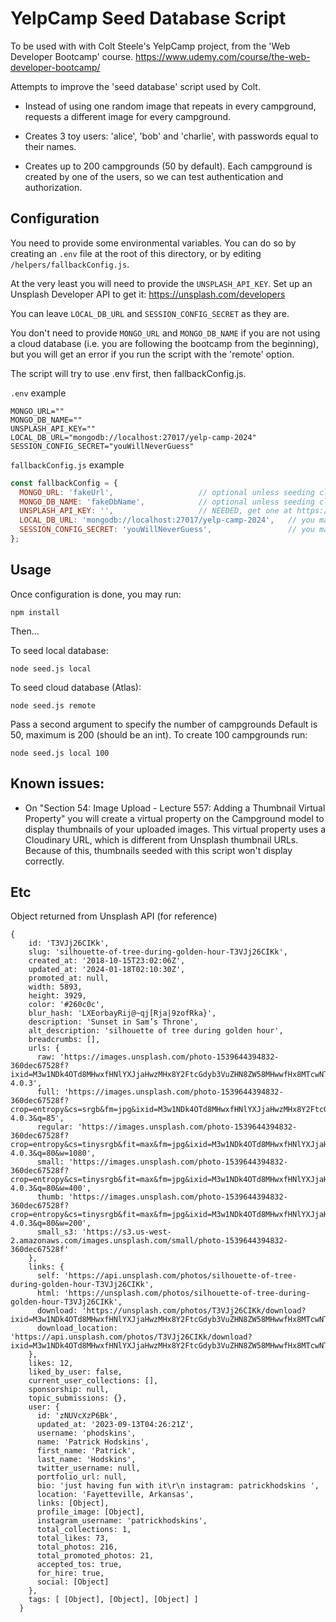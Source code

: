 # YelpCamp Seed Database Script

To be used with with Colt Steele's YelpCamp project, from the 'Web Developer Bootcamp' course.
https://www.udemy.com/course/the-web-developer-bootcamp/

Attempts to improve the 'seed database' script used by Colt.

- Instead of using one random image that repeats in every campground, requests a different image for every campground.

- Creates 3 toy users: 'alice', 'bob' and 'charlie', with passwords equal to their names.

- Creates up to 200 campgrounds (50 by default). Each campground is created by one of the users, so we can test authentication and authorization.

## Configuration

You need to provide some environmental variables. You can do so by creating an `.env` file at the root of this directory, or by editing `/helpers/fallbackConfig.js`.

At the very least you will need to provide the `UNSPLASH_API_KEY`. Set up an Unsplash Developer API to get it: https://unsplash.com/developers

You can leave `LOCAL_DB_URL` and `SESSION_CONFIG_SECRET` as they are.

You don't need to provide `MONGO_URL` and `MONGO_DB_NAME` if you are not using a cloud database (i.e. you are following the bootcamp from the beginning), but you will get an error if you run the script with the 'remote' option.

The script will try to use .env first, then fallbackConfig.js.

`.env` example
```
MONGO_URL=""
MONGO_DB_NAME=""
UNSPLASH_API_KEY=""
LOCAL_DB_URL="mongodb://localhost:27017/yelp-camp-2024"
SESSION_CONFIG_SECRET="youWillNeverGuess"
```

`fallbackConfig.js` example
``` js
const fallbackConfig = {
  MONGO_URL: 'fakeUrl',                   // optional unless seeding cluod db
  MONGO_DB_NAME: 'fakeDbName',            // optional unless seeding cloud db
  UNSPLASH_API_KEY: '',                   // NEEDED, get one at https://unsplash.com/developers
  LOCAL_DB_URL: 'mongodb://localhost:27017/yelp-camp-2024',   // you may leave this
  SESSION_CONFIG_SECRET: 'youWillNeverGuess',                 // you may leave this
};
```

## Usage

Once configuration is done, you may run:

```
npm install
```

Then...

To seed local database:

```
node seed.js local
```

To seed cloud database (Atlas):

```
node seed.js remote
```

Pass a second argument to specify the number of campgrounds
Default is 50, maximum is 200 (should be an int).
To create 100 campgrounds run:

```
node seed.js local 100
```

## Known issues:

- On "Section 54: Image Upload - Lecture 557: Adding a Thumbnail Virtual Property" you will create a virtual property on the Campground model to display thumbnails of your uploaded images. This virtual property uses a Cloudinary URL, which is different from Unsplash thumbnail URLs. Because of this, thumbnails seeded with this script won't display correctly.

## Etc

Object returned from Unsplash API (for reference)

```
{
    id: 'T3VJj26CIKk',
    slug: 'silhouette-of-tree-during-golden-hour-T3VJj26CIKk',
    created_at: '2018-10-15T23:02:06Z',
    updated_at: '2024-01-18T02:10:30Z',
    promoted_at: null,
    width: 5893,
    height: 3929,
    color: '#260c0c',
    blur_hash: 'LXEorbayRij@~qj[Rja|9zofRka}',
    description: 'Sunset in Sam’s Throne',
    alt_description: 'silhouette of tree during golden hour',
    breadcrumbs: [],
    urls: {
      raw: 'https://images.unsplash.com/photo-1539644394832-360dec67528f?ixid=M3w1NDk4OTd8MHwxfHNlYXJjaHwzMHx8Y2FtcGdyb3VuZHN8ZW58MHwwfHx8MTcwNTYwNTQyN3ww&ixlib=rb-4.0.3',
      full: 'https://images.unsplash.com/photo-1539644394832-360dec67528f?crop=entropy&cs=srgb&fm=jpg&ixid=M3w1NDk4OTd8MHwxfHNlYXJjaHwzMHx8Y2FtcGdyb3VuZHN8ZW58MHwwfHx8MTcwNTYwNTQyN3ww&ixlib=rb-4.0.3&q=85',
      regular: 'https://images.unsplash.com/photo-1539644394832-360dec67528f?crop=entropy&cs=tinysrgb&fit=max&fm=jpg&ixid=M3w1NDk4OTd8MHwxfHNlYXJjaHwzMHx8Y2FtcGdyb3VuZHN8ZW58MHwwfHx8MTcwNTYwNTQyN3ww&ixlib=rb-4.0.3&q=80&w=1080',
      small: 'https://images.unsplash.com/photo-1539644394832-360dec67528f?crop=entropy&cs=tinysrgb&fit=max&fm=jpg&ixid=M3w1NDk4OTd8MHwxfHNlYXJjaHwzMHx8Y2FtcGdyb3VuZHN8ZW58MHwwfHx8MTcwNTYwNTQyN3ww&ixlib=rb-4.0.3&q=80&w=400',
      thumb: 'https://images.unsplash.com/photo-1539644394832-360dec67528f?crop=entropy&cs=tinysrgb&fit=max&fm=jpg&ixid=M3w1NDk4OTd8MHwxfHNlYXJjaHwzMHx8Y2FtcGdyb3VuZHN8ZW58MHwwfHx8MTcwNTYwNTQyN3ww&ixlib=rb-4.0.3&q=80&w=200',
      small_s3: 'https://s3.us-west-2.amazonaws.com/images.unsplash.com/small/photo-1539644394832-360dec67528f'
    },
    links: {
      self: 'https://api.unsplash.com/photos/silhouette-of-tree-during-golden-hour-T3VJj26CIKk',
      html: 'https://unsplash.com/photos/silhouette-of-tree-during-golden-hour-T3VJj26CIKk',
      download: 'https://unsplash.com/photos/T3VJj26CIKk/download?ixid=M3w1NDk4OTd8MHwxfHNlYXJjaHwzMHx8Y2FtcGdyb3VuZHN8ZW58MHwwfHx8MTcwNTYwNTQyN3ww',
      download_location: 'https://api.unsplash.com/photos/T3VJj26CIKk/download?ixid=M3w1NDk4OTd8MHwxfHNlYXJjaHwzMHx8Y2FtcGdyb3VuZHN8ZW58MHwwfHx8MTcwNTYwNTQyN3ww'
    },
    likes: 12,
    liked_by_user: false,
    current_user_collections: [],
    sponsorship: null,
    topic_submissions: {},
    user: {
      id: 'zNUVcXzP6Bk',
      updated_at: '2023-09-13T04:26:21Z',
      username: 'phodskins',
      name: 'Patrick Hodskins',
      first_name: 'Patrick',
      last_name: 'Hodskins',
      twitter_username: null,
      portfolio_url: null,
      bio: 'just having fun with it\r\n instagram: patrickhodskins ',
      location: 'Fayetteville, Arkansas',
      links: [Object],
      profile_image: [Object],
      instagram_username: 'patrickhodskins',
      total_collections: 1,
      total_likes: 73,
      total_photos: 216,
      total_promoted_photos: 21,
      accepted_tos: true,
      for_hire: true,
      social: [Object]
    },
    tags: [ [Object], [Object], [Object] ]
  }
```